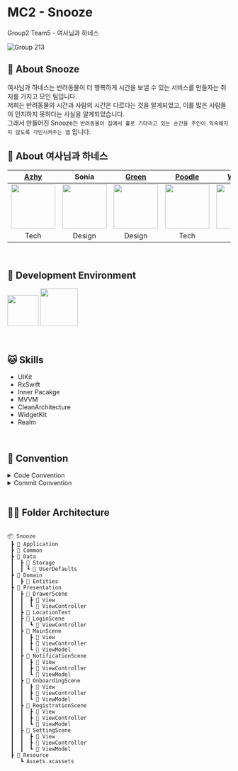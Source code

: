 # MC2 - Snooze
Group2 Team5 - 여사님과 하네스

![Group 213](https://github.com/DeveloperAcademy-POSTECH/MC2-Team5-Snooze/assets/81157265/1338e4d4-435c-4d74-8825-105308d6ca06)

## 🐤 About Snooze
여사님과 하네스는 반려동물이 더 행복하게 시간을 보낼 수 있는 서비스를 만들자는 취지를 가지고 모인 팀입니다.<br>
저희는 반려동물의 시간과 사람의 시간은 다르다는 것을 알게되었고, 이를 많은 사람들이 인지하지 못하다는 사실을 알게되었습니다.<br>
그래서 만들어진 Snooze는 `반려동물이 집에서 홀로 기다리고 있는 순간을 주인이 익숙해지지 않도록 각인시켜주는 앱` 입니다.<br>

## 🐶 About 여사님과 하네스
| [Azhy](https://github.com/ungchun) | Sonia | [Green](https://github.com/JJemyeong) | [Poodle](https://github.com/poodlepoodle) | [Wonni](https://github.com/wonniiii) | Sia |
|:-----------------------------------------------------------------------------------------------------------------------:|:------------------------------------------------------------------------------------------------------------------------:|:------------------------------------------------------------------------------------------------------------------------:|:------------------------------------------------------------------------------------------------------------------------:|:----------------------------------------------------------------------------------------------------------------------:|:-------------------------------------------------------------------------------------------------------------------------------:|
| <img src="https://github.com/DeveloperAcademy-POSTECH/MC2-Team5-Snooze/assets/81157265/5dfa0cf8-fc19-40d5-ae3e-336af000df5c" width="100"/> | <img src="https://github.com/DeveloperAcademy-POSTECH/MC2-Team5-Snooze/assets/81157265/21c43592-6922-4cf1-a4ed-4ad4e112a78a" width ="100"/> |<img src="https://github.com/DeveloperAcademy-POSTECH/MC2-Team5-Snooze/assets/81157265/3c642818-1537-4479-8ba9-2ead096ea845" width="100" height="100" /> | <img src="https://github.com/DeveloperAcademy-POSTECH/MC2-Team5-Snooze/assets/81157265/f1b312ed-f76c-4ea4-85d0-57d2ab435a3c" width ="100"/> | <img src="https://github.com/DeveloperAcademy-POSTECH/MC2-Team5-Snooze/assets/81157265/b86a2e18-12c4-4192-91ac-e20284ff98f7" width="100"> | <img src="https://github.com/DeveloperAcademy-POSTECH/MC2-Team5-Snooze/assets/81157265/8acf4263-6121-44af-8905-f0328fe3d2de" width ="100"/> |
| Tech | Design | Design | Tech | Tech | Design                                                                                                                              
<br>

## 🐰 Development Environment
<img width="70" src="https://img.shields.io/badge/IOS-15%2B-silver">  <img width="85" src="https://img.shields.io/badge/Xcode-14.3-blue">

<br>

## 🐱 Skills
* UIKit
* RxSwift
* Inner Pacakge
* MVVM 
* CleanArchitecture
* WidgetKit
* Realm
<br>

## 🐹 Convention
<details>
<summary>Code Convention</summary><br>
<a href="https://github.com/StyleShare/swift-style-guide"> StyleShare/swift-style-guide</a> 에 맞춰서 작성
</details>

<details>
<summary>Commit Convention</summary><br>
  
 * `Udacity Git Commit Message Style Guide`를 참고
 * `Gitmoji` 사용  <br>
  
| Gitmoji | Header | 설명 |
| --- | --- | --- |
| :sparkles: | feat: | 새로운 기능에 대한 커밋 |
| :bug: | fix: | 버그 수정에 대한 커밋 |
| :memo: | docs: | 문서 수정에 대한 커밋 |
| :lipstick: | style: | UI 스타일에 관한 커밋 |
| :recycle: | refactor: | 코드 리팩토링에 대한 커밋 |
| :white_check_mark: | test: | 테스트 코드 수정에 대한 커밋 |
| :tada: | init: | 프로젝트 시작에 대한 커밋 |
| :heavy_plus_sign: | plus: | 의존성 추가에 대한 커밋 |
| :heavy_minus_sign: | minus: | 의존성 제거에 대한 커밋 |
| :hammer: | chore: | 그 외 자잘한 수정에 대한 커밋 (기타 변경 사항) |
</details>
<br>

## 🐻‍❄️ Folder Architecture
<pre>
<code>
📦 Snooze
 ┣ 📂 Application
 ┣ 📂 Common
 ┣ 📂 Data
 ┃  ┣ 📂 Storage
 ┃  ┃ ┗ 📂 UserDefaults
 ┣ 📂 Domain
 ┃  ┣ 📂 Entities
 ┣ 📂 Presentation
 ┃  ┣ 📂 DrawerScene
 ┃  ┃  ┣ 📂 View
 ┃  ┃  ┗ 📂 ViewController
 ┃  ┣ 📂 LocationTest
 ┃  ┣ 📂 LoginScene
 ┃  ┃  ┗ 📂 ViewController
 ┃  ┣ 📂 MainScene
 ┃  ┃  ┣ 📂 View
 ┃  ┃  ┣ 📂 ViewController
 ┃  ┃  ┗ 📂 ViewModel
 ┃  ┣ 📂 NotificationScene
 ┃  ┃  ┣ 📂 View
 ┃  ┃  ┣ 📂 ViewController
 ┃  ┃  ┗ 📂 ViewModel
 ┃  ┣ 📂 OnboardingScene
 ┃  ┃  ┣ 📂 View
 ┃  ┃  ┣ 📂 ViewController
 ┃  ┃  ┗ 📂 ViewModel
 ┃  ┣ 📂 RegistrationScene
 ┃  ┃  ┣ 📂 View
 ┃  ┃  ┣ 📂 ViewController
 ┃  ┃  ┗ 📂 ViewModel
 ┃  ┣ 📂 SettingScene
 ┃  ┃  ┣ 📂 View
 ┃  ┃  ┣ 📂 ViewController
 ┃  ┃  ┗ 📂 ViewModel
 ┣ 📂 Resource
    ┗ Assets.xcassets
</code>
</pre>



